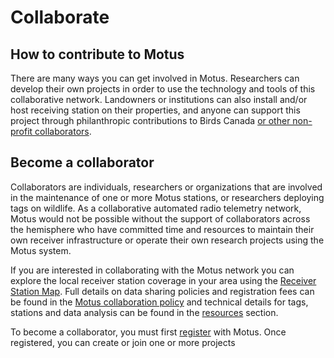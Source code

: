 # Collaborate

## How to contribute to Motus

There are many ways you can get involved in Motus. Researchers can develop their own projects in order to use the technology and tools of this collaborative network. Landowners or institutions can also install and/or host receiving station on their properties, and anyone can support this project through philanthropic contributions to Birds Canada [or other non-profit collaborators](https://motus.org/data/partners).

## Become a collaborator

Collaborators are individuals, researchers or organizations that are involved in the maintenance of one or more Motus stations, or researchers deploying tags on wildlife. As a collaborative automated radio telemetry network, Motus would not be possible without the support of collaborators across the hemisphere who have committed time and resources to maintain their own receiver infrastructure or operate their own research projects using the Motus system.

If you are interested in collaborating with the Motus network you can explore the local receiver station coverage in your area using the [Receiver Station Map](https://motus.org/data/receiversMap?lang=en). Full details on data sharing policies and registration fees can be found in the [Motus collaboration policy](https://motus.org/policy) and technical details for tags, stations and data analysis can be found in the [resources](https://motus.org/resources) section.

To become a collaborator, you must first [register](https://motus.org/data/user/new) with Motus. Once registered, you can create or join one or more projects
